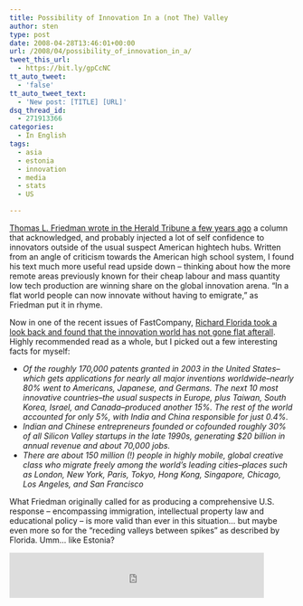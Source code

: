 ```yaml
---
title: Possibility of Innovation In a (not The) Valley
author: sten
type: post
date: 2008-04-28T13:46:01+00:00
url: /2008/04/possibility_of_innovation_in_a/
tweet_this_url:
  - https://bit.ly/gpCcNC
tt_auto_tweet:
  - 'false'
tt_auto_tweet_text:
  - 'New post: [TITLE] [URL]'
dsq_thread_id:
  - 271913366
categories:
  - In English
tags:
  - asia
  - estonia
  - innovation
  - media
  - stats
  - US

---
```

[Thomas L. Friedman wrote in the Herald Tribune a few years ago][1] a column that acknowledged, and probably injected a lot of self confidence to innovators outside of the usual suspect American hightech hubs. Written from an angle of criticism towards the American high school system, I found his text much more useful read upside down &#8211; thinking about how the more remote areas previously known for their cheap labour and mass quantity low tech production are winning share on the global innovation arena. &#8220;In a flat world people can now innovate without having to emigrate,&#8221; as Friedman put it in rhyme.

Now in one of the recent issues of FastCompany, [Richard Florida took a look back and found that the innovation world has not gone flat afterall][2]. Highly recommended read as a whole, but I picked out a few interesting facts for myself:

  * _Of the roughly 170,000 patents granted in 2003 in the United States&#8211;which gets applications for nearly all major inventions worldwide&#8211;nearly 80% went to Americans, Japanese, and Germans. The next 10 most innovative countries&#8211;the usual suspects in Europe, plus Taiwan, South Korea, Israel, and Canada&#8211;produced another 15%. The rest of the world accounted for only 5%, with India and China responsible for just 0.4%._
  * _Indian and Chinese entrepreneurs founded or cofounded roughly 30% of all Silicon Valley startups in the late 1990s, generating $20 billion in annual revenue and about 70,000 jobs._
  * _There are about 150 million (!) people in highly mobile, global creative class who migrate freely among the world&#8217;s leading cities&#8211;places such as London, New York, Paris, Tokyo, Hong Kong, Singapore, Chicago, Los Angeles, and San Francisco_

What Friedman originally called for as producing a comprehensive U.S. response &#8211; encompassing immigration, intellectual property law and educational policy &#8211; is more valid than ever in this situation&#8230; but maybe even more so for the &#8220;receding valleys between spikes&#8221; as described by Florida. Umm&#8230; like Estonia?

<iframe src="http://www.facebook.com/plugins/like.php?href=http%3A%2F%2Fsten.tamkivi.com%2F2008%2F04%2Fpossibility_of_innovation_in_a%2F&layout=standard&show_faces=true&width=450&action=like&colorscheme=light&height=80" scrolling="no" frameborder="0" style="border:none; overflow:hidden; width:450px; height:80px;" allowTransparency="true"></iframe>

 [1]: http://www.iht.com/articles/2005/04/29/opinion/edfried.php
 [2]: http://www.fastcompany.com/magazine/123/in-praise-of-spikes.html